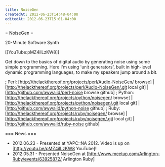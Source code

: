 ```yaml
---
title: NoiseGen
createdAt: 2012-06-23T14:48-04:00
editedAt: 2012-06-23T15:01-04:00
---
```


= NoiseGen =

20-Minute Software Synth

[[YouTube:pMZ4ilLzKW8]]

Get down to the basics of digital audio by generating noise using some simple programming. Here I'm using 'unit generators', built in high-level dynamic programming languages, to make my speakers jump around a bit.

; Perl: [http://thelackthereof.org/projects/perl/Audio-NoiseGen/ browse] | [http://thelackthereof.org/projects/perl/Audio-NoiseGen/.git local git] | [http://github.com/awwaiid/perl-noise browse github]
; Python: [http://thelackthereof.org/projects/python/noisegen/ browse] | [http://thelackthereof.org/projects/python/noisegen/.git local git] | [http://github.com/awwaiid/python-noise github]
; Ruby: [http://thelackthereof.org/projects/ruby/noisegen/ browse] | [http://thelackthereof.org/projects/ruby/noisegen/.git local git] | [http://github.com/awwaiid/ruby-noise github]

=== News ===
* 2012.06.23 - Presented at YAPC::NA 2012. Video is up on [http://youtu.be/pMZ4ilLzKW8 YouTube]!
* 2012.05.31 - Presented NoiseGen at [http://www.meetup.com/Arlington-Ruby/events/63925872/ Arlington Ruby]


